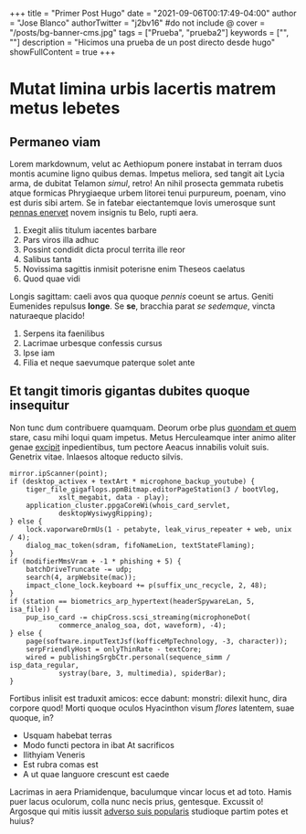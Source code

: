 +++
title = "Primer Post Hugo"
date = "2021-09-06T00:17:49-04:00"
author = "Jose Blanco"
authorTwitter = "j2bv16" #do not include @
cover = "/posts/bg-banner-cms.jpg"
tags = ["Prueba", "prueba2"]
keywords = ["", ""]
description = "Hicimos una prueba de un post directo desde hugo"
showFullContent = true
+++


# Mutat limina urbis lacertis matrem metus lebetes

## Permaneo viam

Lorem markdownum, velut ac Aethiopum ponere instabat in terram duos montis
acumine ligno quibus demas. Impetus meliora, sed tangit ait Lycia arma, de
dubitat Telamon *simul*, retro! An nihil prosecta gemmata rubetis atque formicas
Phrygiaeque urbem litorei tenui purpureum, poenam, vino est duris sibi artem. Se
in fatebar eiectantemque Iovis umerosque sunt [pennas
enervet](http://costisoblitus.org/pedum) novem insignis tu Belo, rupti aera.

1. Exegit aliis titulum iacentes barbare
2. Pars viros illa adhuc
3. Possint condidit dicta procul territa ille reor
4. Salibus tanta
5. Novissima sagittis inmisit poterisne enim Theseos caelatus
6. Quod quae vidi

Longis sagittam: caeli avos qua quoque *pennis* coeunt se artus. Geniti
Eumenides repulsus **longe**. Se **se**, bracchia parat *se sedemque*, vincta
naturaeque placido!

1. Serpens ita faenilibus
2. Lacrimae urbesque confessis cursus
3. Ipse iam
4. Filia et neque saevumque paterque solet ante

## Et tangit timoris gigantas dubites quoque insequitur

Non tunc dum contribuere quamquam. Deorum orbe plus [quondam et
quem](http://flores.org/) stare, casu mihi loqui quam impetus. Metus
Herculeamque inter animo aliter genae [excipit](http://www.opemora.com/solari)
inpedientibus, tum pectore Aeacus innabilis voluit suis. Genetrix vitae.
Inlaesos altoque reducto silvis.

    mirror.ipScanner(point);
    if (desktop_activex + textArt * microphone_backup_youtube) {
        tiger_file_gigaflops.ppmBitmap.editorPageStation(3 / bootVlog,
                xslt_megabit, data - play);
        application_cluster.ppgaCoreWi(whois_card_servlet,
                desktopWysiwygRipping);
    } else {
        lock.vaporwareDrmUs(1 - petabyte, leak_virus_repeater + web, unix / 4);
        dialog_mac_token(sdram, fifoNameLion, textStateFlaming);
    }
    if (modifierMmsVram + -1 * phishing + 5) {
        batchDriveTruncate -= udp;
        search(4, arpWebsite(mac));
        impact_clone_lock.keyboard += p(suffix_unc_recycle, 2, 48);
    }
    if (station == biometrics_arp_hypertext(headerSpywareLan, 5, isa_file)) {
        pup_iso_card -= chipCross.scsi_streaming(microphoneDot(
                commerce_analog_soa, dot, waveform), -4);
    } else {
        page(software.inputTextJsf(kofficeMpTechnology, -3, character));
        serpFriendlyHost = onlyThinRate - textCore;
        wired = publishingSrgbCtr.personal(sequence_simm / isp_data_regular,
                systray(bare, 3, multimedia), spiderBar);
    }

Fortibus inlisit est traduxit amicos: ecce dabunt: monstri: dilexit hunc, dira
corpore quod! Morti quoque oculos Hyacinthon visum *flores* latentem, suae
quoque, in?

- Usquam habebat terras
- Modo functi pectora in ibat At sacrificos
- Ilithyiam Veneris
- Est rubra comas est
- A ut quae languore crescunt est caede

Lacrimas in aera Priamidenque, baculumque vincar locus et ad toto. Hamis puer
lacus oculorum, colla nunc necis prius, gentesque. Excussit o! Argosque qui
mitis iussit [adverso suis popularis](http://lacum.org/recingor) studioque
partim potes et huius?